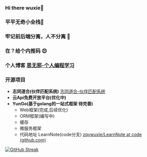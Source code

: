 ### Hi there  wuxie👋
### 平平无奇小全栈🤡
### 牢记前后端分离，人不分离 🥴
### 在？给个内推码 😍
### 个人博客 [思无邪-个人编程学习](https://blog.zqywuku.top/)
### 开源项目
- **志同道合(伙伴匹配系统)** [志同道合-伙伴匹配系统](https://zqywuku.top) 
- **云Api免费开放平台(优化中)**
- **YunGo(基于golang的一站式框架 待完善)**
  - Web框架(完成,后续优化)
  - ORM框架(编写中)
  - 缓存
  - 微服务框架
  - 代码地址 LearnNote(code分支) [zqywuxie/LearnNote at code (github.com)](https://github.com/zqywuxie/LearnNote/tree/code)


[![GitHub Streak](https://streak-stats.demolab.com/?user=zqywuxie)](https://git.io/streak-stats)


